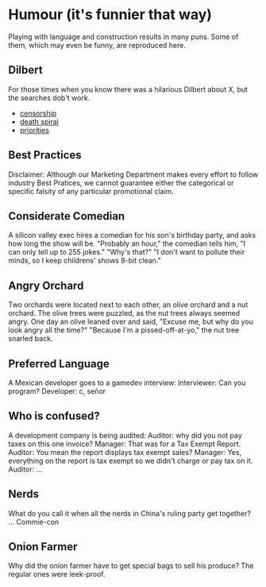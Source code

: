 # Humour (it's funnier that way)

Playing with language and construction results in many puns.
Some of them, which may even be funny, are reproduced here.

## Dilbert

For those times when you know there was a hilarious Dilbert about X, but the
searches dob't work.

* [censorship](http://dilbert.com/strip/1990-12-22)
* [death spiral](http://dilbert.com/strip/1996-02-29)
* [priorities](http://dilbert.com/strip/2015-02-14)


## Best Practices

Disclaimer: Although our Marketing Department makes every
effort to follow industry Best Pratices, we cannot guarantee
either the categorical or specific falsity of any particular
promotional claim.


## Considerate Comedian

A silicon valley exec hires a comedian for his son's birthday party, and asks
how long the show will be.
"Probably an hour," the comedian tells him, "I can only tell up to 255 jokes."
"Why's that?"
"I don't want to pollute their minds, so I keep childrens' shows 8-bit clean."


## Angry Orchard

Two orchards were located next to each other, an olive orchard and a nut orchard.
The olive trees were puzzled, as the nut trees always seemed angry.
One day an olive leaned over and said,
"Excuse me, but why do you look angry all the time?"
"Because I'm a pissed-off-at-yo," the nut tree snarled back.


## Preferred Language

A Mexican developer goes to a gamedev interview:
Interviewer: Can you program?
Developer: c, señor


## Who is confused?

A development company is being audited:
Auditor: why did you not pay taxes on this one invoice?
Manager: That was for a Tax Exempt Report.
Auditor: You mean the report displays tax exempt sales?
Manager: Yes, everything on the report is tax exempt so we didn't charge or pay tax on it.
Auditor: ...


## Nerds

What do you call it when all the nerds in China's ruling party get together?
...
Commie-con


## Onion Farmer

Why did the onion farmer have to get special bags to sell his produce?
The regular ones were leek-proof.
